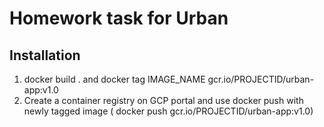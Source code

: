 # Homework task for Urban


## Installation
1) docker build . and docker tag IMAGE_NAME gcr.io/PROJECTID/urban-app:v1.0
2) Create a container registry on GCP portal and use docker push with newly tagged image ( docker push gcr.io/PROJECTID/urban-app:v1.0)
